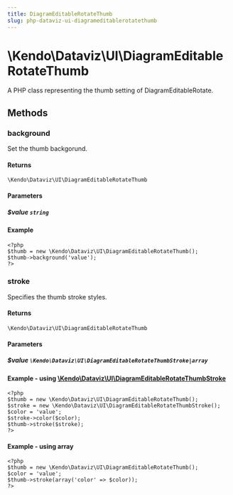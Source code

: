 ```yaml
---
title: DiagramEditableRotateThumb
slug: php-dataviz-ui-diagrameditablerotatethumb
---
```


# \Kendo\Dataviz\UI\DiagramEditableRotateThumb

A PHP class representing the thumb setting of DiagramEditableRotate.


## Methods

### background
Set the thumb backgorund.

#### Returns
`\Kendo\Dataviz\UI\DiagramEditableRotateThumb`

#### Parameters

##### $value `string`



#### Example 
    <?php
    $thumb = new \Kendo\Dataviz\UI\DiagramEditableRotateThumb();
    $thumb->background('value');
    ?>

### stroke

Specifies the thumb stroke styles.

#### Returns
`\Kendo\Dataviz\UI\DiagramEditableRotateThumb`

#### Parameters

##### $value `\Kendo\Dataviz\UI\DiagramEditableRotateThumbStroke|array`


#### Example - using [\Kendo\Dataviz\UI\DiagramEditableRotateThumbStroke](/kendo-ui/api/wrappers/php/Kendo/Dataviz/UI/DiagramEditableRotateThumbStroke)
    <?php
    $thumb = new \Kendo\Dataviz\UI\DiagramEditableRotateThumb();
    $stroke = new \Kendo\Dataviz\UI\DiagramEditableRotateThumbStroke();
    $color = 'value';
    $stroke->color($color);
    $thumb->stroke($stroke);
    ?>

#### Example - using array

    <?php
    $thumb = new \Kendo\Dataviz\UI\DiagramEditableRotateThumb();
    $color = 'value';
    $thumb->stroke(array('color' => $color));
    ?>

